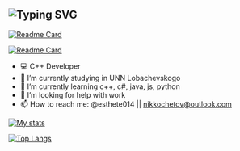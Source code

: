 ![Typing SVG](https://readme-typing-svg.herokuapp.com?font=Fira+Code&size=50&duration=3000&pause=1000&color=0087F7&background=FF000000&vCenter=true&width=435&height=58&lines=%F0%9F%96%A4esthete014%F0%9F%96%A4)
-------
[![Readme Card](https://github-readme-stats.vercel.app/api/pin/?username=esthete014&repo=DataStructure-CMake-Template&bg_color=30,e96443,904e95&title_color=fff&text_color=fff&border_radius=12&hide_border=true)](https://github.com/esthete014/DataStructure-CMake-Template)

[![Readme Card](https://github-readme-stats.vercel.app/api/pin/?username=esthete014&repo=OOP2&bg_color=30,e96443,904e95&title_color=fff&text_color=fff&border_radius=12&hide_border=true)]([https://github.com/esthete014/DataStructure-CMake-Template](https://github.com/esthete014/OOP2))

- :computer: C++ Developer
- 🔭 I’m currently studying in UNN Lobachevskogo
- 🌱 I’m currently learning c++, c#, java, js, python
- 🤔 I’m looking for help with work
- 📫 How to reach me: @esthete014 || nikkochetov@outlook.com

[![My stats](https://github-readme-stats.vercel.app/api?username=esthete014&bg_color=30,e96443,904e95&title_color=fff&text_color=fff&border_radius=12&hide_border=true)](https://github.com/esthete014/)
<!-- &include_all_commits=true -->

[![Top Langs](https://github-readme-stats.vercel.app/api/top-langs/?username=esthete014&bg_color=30,e96443,904e95&title_color=fff&text_color=fff&border_radius=12&hide_border=true&layout=compact)](https://github.com/esthete014/)




<!-- customized by https://readme-typing-svg.herokuapp.com/demo/ and https://github.com/anuraghazra/github-readme-stats#readme -->
